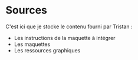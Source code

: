 # Sources

C'est ici que je stocke le contenu fourni par Tristan :

- Les instructions de la maquette à intégrer
- Les maquettes
- Les ressources graphiques

